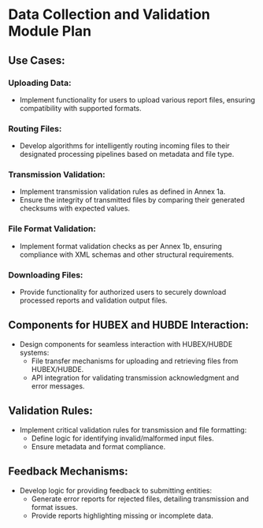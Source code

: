 # Data Collection and Validation Module Plan

## Use Cases:
### Uploading Data:
- Implement functionality for users to upload various report files, ensuring compatibility with supported formats.

### Routing Files:
- Develop algorithms for intelligently routing incoming files to their designated processing pipelines based on metadata and file type.

### Transmission Validation:
- Implement transmission validation rules as defined in Annex 1a.
- Ensure the integrity of transmitted files by comparing their generated checksums with expected values.

### File Format Validation:
- Implement format validation checks as per Annex 1b, ensuring compliance with XML schemas and other structural requirements.

### Downloading Files:
- Provide functionality for authorized users to securely download processed reports and validation output files.

## Components for HUBEX and HUBDE Interaction:
- Design components for seamless interaction with HUBEX/HUBDE systems:
  - File transfer mechanisms for uploading and retrieving files from HUBEX/HUBDE.
  - API integration for validating transmission acknowledgment and error messages.

## Validation Rules:
- Implement critical validation rules for transmission and file formatting:
  - Define logic for identifying invalid/malformed input files.
  - Ensure metadata and format compliance.

## Feedback Mechanisms:
- Develop logic for providing feedback to submitting entities:
  - Generate error reports for rejected files, detailing transmission and format issues.
  - Provide reports highlighting missing or incomplete data.